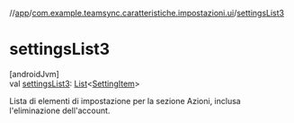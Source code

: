 //[app](../../index.md)/[com.example.teamsync.caratteristiche.impostazioni.ui](index.md)/[settingsList3](settings-list3.md)

# settingsList3

[androidJvm]\
val [settingsList3](settings-list3.md): [List](https://kotlinlang.org/api/latest/jvm/stdlib/kotlin.collections/-list/index.html)&lt;[SettingItem](-setting-item/index.md)&gt;

Lista di elementi di impostazione per la sezione Azioni, inclusa l'eliminazione dell'account.
